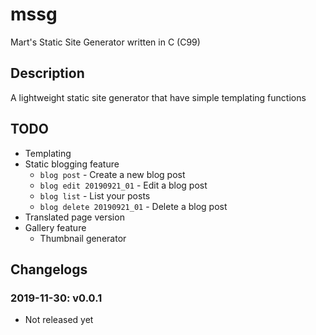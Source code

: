 # mssg
Mart's Static Site Generator written in C (C99)

## Description
A lightweight static site generator that have simple templating functions

## TODO
* Templating
* Static blogging feature
  * `blog post` - Create a new blog post
  * `blog edit 20190921_01` - Edit a blog post
  * `blog list` - List your posts
  * `blog delete 20190921_01` - Delete a blog post
* Translated page version
* Gallery feature
  * Thumbnail generator

## Changelogs
### 2019-11-30: v0.0.1
* Not released yet

